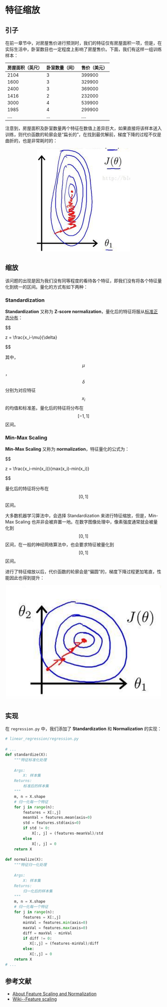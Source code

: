 特征缩放
===========

引子
----------

在前一章节中，对房屋售价进行预测时，我们的特征仅有房屋面积一项，但是，在实际生活中，卧室数目也一定程度上影响了房屋售价。下面，我们有这样一组训练样本：

| 房屋面积（英尺） | 卧室数量（间） | 售价（美元） |
|:-----------------|:---------------|:-------------|
| 2104             | 3              | 399900       |
| 1600             | 3              | 329900       |
| 2400             | 3              | 369000       |
| 1416             | 2              | 232000       |
| 3000             | 4              | 539900       |
| 1985             | 4              | 299900       |
| ....             | ...            | ....         |

注意到，房屋面积及卧室数量两个特征在数值上差异巨大，如果直接将该样本送入训练，则代价函数的轮廓会是“扁长的”，在找到最优解前，梯度下降的过程不仅是曲折的，也是非常耗时的：

<div style="text-align:center">
<img src="../attachments/未缩放特征的代价函数.png" width="300"></img>
</div>

缩放
-----------------------

该问题的出现是因为我们没有同等程度的看待各个特征，即我们没有将各个特征量化到统一的区间。量化的方式有如下两种：

### Standardization

**Standardization** 又称为 **Z-score normalization**，量化后的特征将服从[标准正态分布](https://zh.wikipedia.org/zh-cn/%E6%AD%A3%E6%80%81%E5%88%86%E5%B8%83)：

$$

z = \frac{x_i-\mu}{\delta}

$$

其中，$$\mu$$，$$\delta$$ 分别为对应特征 $$x_i$$ 的均值和标准差。量化后的特征将分布在 $$[-1,1]$$ 区间。

### Min-Max Scaling

**Min-Max Scaling** 又称为 **normalization**，特征量化的公式为：

$$

z = \frac{x_i-min(x_i)}{max(x_i)-min(x_i)}

$$

量化后的特征将分布在 $$[0,1]$$ 区间。

大多数机器学习算法中，会选择 Standardization 来进行特征缩放，但是，Min-Max Scaling 也并非会被弃置一地。在数字图像处理中，像素强度通常就会被量化到 $$[0,1]$$ 区间，在一般的神经网络算法中，也会要求特征被量化到 $$[0,1]$$ 区间。

进行了特征缩放以后，代价函数的轮廓会是“偏圆”的，梯度下降过程更加笔直，性能因此也得到提升：

<div style="text-align:center">
<img src="../attachments/缩放了特征的代价函数.png" width="500"></img>
</div>

实现
----------

在 `regression.py` 中，我们添加了 **Standardization** 和 **Normalization** 的实现：

```python
# linear_regression/regression.py

# ...
def standardize(X):
    """特征标准化处理

    Args:
        X: 样本集
    Returns:
        标准后的样本集
    """
    m, n = X.shape
    # 归一化每一个特征
    for j in range(n):
        features = X[:,j]
        meanVal = features.mean(axis=0)
        std = features.std(axis=0)
        if std != 0:
            X[:, j] = (features-meanVal)/std
        else
            X[:, j] = 0
    return X

def normalize(X):
    """特征归一化处理

    Args:
        X: 样本集
    Returns:
        归一化后的样本集
    """
    m, n = X.shape
    # 归一化每一个特征
    for j in range(n):
        features = X[:,j]
        minVal = features.min(axis=0)
        maxVal = features.max(axis=0)
        diff = maxVal - minVal
        if diff != 0:
           X[:,j] = (features-minVal)/diff
        else:
           X[:,j] = 0
    return X
# ...
```

## 参考文献
- [About Feature Scaling and Normalization](http://sebastianraschka.com/Articles/2014_about_feature_scaling.html#numpy)
- [Wiki--Feature scaling](https://en.wikipedia.org/wiki/Feature_scaling)
